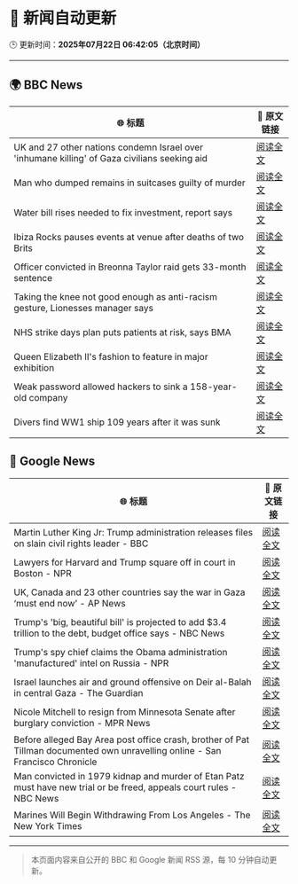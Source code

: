 # 🧠 新闻自动更新

🕒 更新时间：**2025年07月22日 06:42:05（北京时间）**

---

## 🌍 BBC News

| 🌐 标题 | 🔗 原文链接 |
|--------|-------------|
| UK and 27 other nations condemn Israel over 'inhumane killing' of Gaza civilians seeking aid | [阅读全文](https://www.bbc.com/news/articles/c4g814gy2e7o) |
| Man who dumped remains in suitcases guilty of murder | [阅读全文](https://www.bbc.com/news/articles/c98wz78jy6zo) |
| Water bill rises needed to fix investment, report says | [阅读全文](https://www.bbc.com/news/articles/c75rprzq361o) |
| Ibiza Rocks pauses events at venue after deaths of two Brits | [阅读全文](https://www.bbc.com/news/articles/ckgl73kvyweo) |
| Officer convicted in Breonna Taylor raid gets 33-month sentence | [阅读全文](https://www.bbc.com/news/articles/cpvjwrm29wpo) |
| Taking the knee not good enough as anti-racism gesture, Lionesses manager says | [阅读全文](https://www.bbc.com/sport/football/articles/ckg5j6v02xxo) |
| NHS strike days plan puts patients at risk, says BMA | [阅读全文](https://www.bbc.com/news/articles/cvg9xdy7eqko) |
| Queen Elizabeth II's fashion to feature in major exhibition | [阅读全文](https://www.bbc.com/news/articles/ckg5jzj6088o) |
| Weak password allowed hackers to sink a 158-year-old company | [阅读全文](https://www.bbc.com/news/articles/cx2gx28815wo) |
| Divers find WW1 ship 109 years after it was sunk | [阅读全文](https://www.bbc.com/news/articles/cglzw18yng4o) |

## 📰 Google News

| 🌐 标题 | 🔗 原文链接 |
|--------|-------------|
| Martin Luther King Jr: Trump administration releases files on slain civil rights leader - BBC | [阅读全文](https://news.google.com/rss/articles/CBMiWkFVX3lxTE1zYlYxNWxPb2IwWVN5THpYdTNFOVdPdG5fUkNSa2lUUF82dWttQmh5R0g4Ry1yei0xdzAtWTZkRU5jT0NKTUtUb0wxZHF3OGNINXdSSzVXNlhGUdIBX0FVX3lxTFBMby1YRmh2bFNGc2J1MGRUYkFtcHp3dW95djFEanV1Q1ZPOUJsbGRlLWFIZWlvWHJOTG5qUm10X21MUUNlZmxsN0xJY2I3bFlPSy1ISGl5dEhLdnY4eVd3?oc=5) |
| Lawyers for Harvard and Trump square off in court in Boston - NPR | [阅读全文](https://news.google.com/rss/articles/CBMihgFBVV95cUxQcXJSVy1Ld2lXYm9wMWkxYnhKYjNTeG1sWHMxc0lwWnpVODBGdUVVU0pqUlZSeGlCdndhZGFfcWFXYzVHTDhla1BUcGNNcUtJVmJvdlF0TFNfU3Q2cjVCMk5OUmhINWswM2dBcG9uci11bS1JUS1VaktPRVcxcFhQY1F5OUtlZw?oc=5) |
| UK, Canada and 23 other countries say the war in Gaza ‘must end now’ - AP News | [阅读全文](https://news.google.com/rss/articles/CBMikgFBVV95cUxNUFVsYkRkbGw3Q0V3ZUJIUkVpZlZMUGppb0lpRXQ4Q0o3Um9Ya1pDcXJsc3UxM21QN1RabDdmd0tpbHVMV3FHVVNZMEFGLTU2MXkxMUdrV1RrR040Y1BwU1pQeWtEM182aG5VNjdLQlVaaG5kNVk4MnZXS1hmYlo0MEdkN1pUeGRoQV9NVkdwZnktdw?oc=5) |
| Trump's 'big, beautiful bill' is projected to add $3.4 trillion to the debt, budget office says - NBC News | [阅读全文](https://news.google.com/rss/articles/CBMisAFBVV95cUxOSDVlOUpldkM2bV80aHFLMUpnZlQ5YW9FTDduR0NUSWRXTmc0OGIwNF9DOFhYaXhsa2I0dWp0clgtUmU2NzktSWpQMk1wN1V2ejZYQkg4ckhBX1hyY05COFZ2aTZ6cXp1Z3g0TGd5aklvX0QyaW9xdHc2NFlYOTNkeGp2MmRQb1ROSXBPdnVTVU5CTXl4ZmVuT29RVkFQRHdTRVlBNTVPUzZNRm1LWkZ6Sw?oc=5) |
| Trump's spy chief claims the Obama administration 'manufactured' intel on Russia - NPR | [阅读全文](https://news.google.com/rss/articles/CBMihgFBVV95cUxQVkNqRTNiVndqR2pMWC1WaGNyX0xjRWVGWG9qVWRiTmVGVGtvZjQwdWVMMnNPOTYxXzBpZU11LXZ2M1JWUW5VVExHaGFPM0NLblZmMEotc3JkVUlwR0pkX21ZSENCaU0zQ0lsRXBUUFRXZ3cyTzRMUTVvYlU2dHpsTklRcTB1QQ?oc=5) |
| Israel launches air and ground offensive on Deir al-Balah in central Gaza - The Guardian | [阅读全文](https://news.google.com/rss/articles/CBMirgFBVV95cUxQYTRSZWRoY0xmRWR2RVVNRTF2Y0x1TENmbDZ5UXY2YWxMdlA2S2E0LWxVVXFZUWI1WW9VYlY4Z2xsTDlYV0pzM21qTzBFX2s4S1B0UE90UHNwTU1zLTZQNmh2YjNIajczYWdZQWREdjlLS2dkVkZiRFhfMmtYd2ZrRkpkbk05X2pJeFppR1poTWhZSG42Y2lqbmJxWnFmMVlFdVRkQWhtb21Pa3dpekE?oc=5) |
| Nicole Mitchell to resign from Minnesota Senate after burglary conviction - MPR News | [阅读全文](https://news.google.com/rss/articles/CBMimgFBVV95cUxPRENyLS1mVXRqZ3RfOEU3eVg3blcyNHNkeGNkdnZrXzlKUUttcTlmREJMcUdGOW44UHduUjFMN2VoYUNYN3R3ZENFaGpJZWwxVE41LTJyel9EMjBuN3F0RzhIQ3RZMW96azZ0VjhsemlfOWtNMWh0SHN2c0lxYi1HNnhEQUU0RjBQQl9ZZkFQYXJ6RVdaXzZmV2pB?oc=5) |
| Before alleged Bay Area post office crash, brother of Pat Tillman documented own unravelling online - San Francisco Chronicle | [阅读全文](https://news.google.com/rss/articles/CBMikwFBVV95cUxQdmNuYktmWmswbU9NUkg0d1cxMGhZOWJ5WFRRdkZORm9UNFhmU2ExemxKaWVtX3lHanRoT0hHa2pzMmVkUjRvTlBwWXNHckk0X25TcU4zaHpMQ2d0RU9JTkh6b1hvcHJqNEJJU21sMUxFQWlaSkhmTzlBaGp3ajRwTnlIMzQ0OTlabDBmRlF5bjlvUGM?oc=5) |
| Man convicted in 1979 kidnap and murder of Etan Patz must have new trial or be freed, appeals court rules - NBC News | [阅读全文](https://news.google.com/rss/articles/CBMiugFBVV95cUxOMFVIYVFOc2ZseExWalBSaC1RRFc1NXktb1k4TVhfa0ROM05CX3FzWGh2TXE0RFc0eTFrLWlfRmQ2OWxZSFZwbjRMbFhzWW51YkRYbDlUWDBhbnZsNkZVaXlRa0EyOVFQeTM5RTU3b2pQaGg4b1ZyR1VYanVQeVlpTFRxTG16VTd5Z3RIdXFoWlVJTFZmTVFlZzNXSE5GX0t4WXZqRFJoMDRLc3JDTjctbTlOMDZLVUhTb0HSAVZBVV95cUxQZHg4Q3pNc1BVNVpXWjNfUzRyYzNQX09qUlFEbjdZMkpHa3pBdEsySC0wa0o3TlFrcy1SeVQtT2FpQkRFNnpRZzE2MXIzNUtKTldONXY1dw?oc=5) |
| Marines Will Begin Withdrawing From Los Angeles - The New York Times | [阅读全文](https://news.google.com/rss/articles/CBMigwFBVV95cUxORUdNOF9ydFRuWDRQcUkxSTJzeFczUHZRYTZwYmVyb1QxdFVvU1NtbGVGQTU0R2JXcE93eDh3bnBLeVR4b0tNM1NaWmFwTk9RR0czWEV3aDB6NEtnY3BiQXpXLS0wRjJieW9ncTJPZlhJQjBwRlJMN1ZITFRVa0NXbFp6RQ?oc=5) |

---
> 本页面内容来自公开的 BBC 和 Google 新闻 RSS 源，每 10 分钟自动更新。